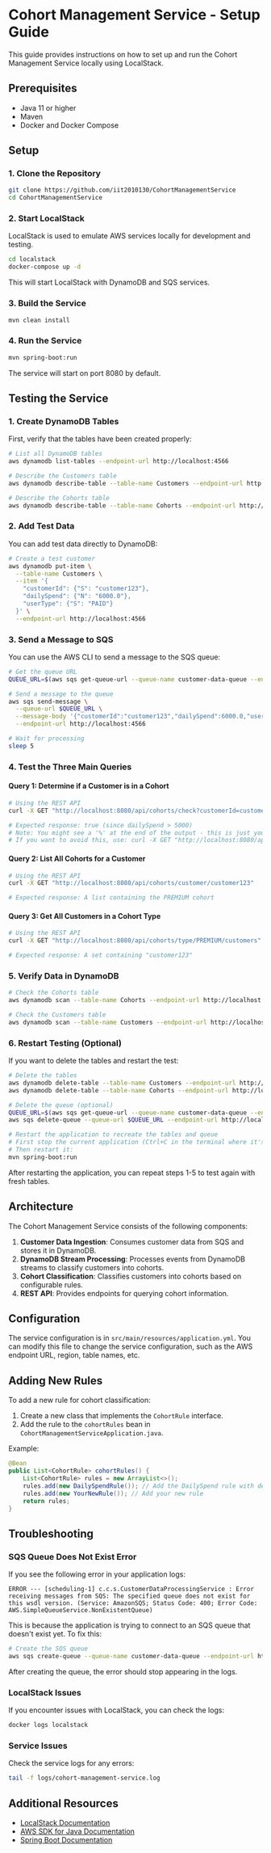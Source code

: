 # Cohort Management Service - Setup Guide

This guide provides instructions on how to set up and run the Cohort Management Service locally using LocalStack.

## Prerequisites

- Java 11 or higher
- Maven
- Docker and Docker Compose

## Setup

### 1. Clone the Repository

```bash
git clone https://github.com/iit2010130/CohortManagementService
cd CohortManagementService
```

### 2. Start LocalStack

LocalStack is used to emulate AWS services locally for development and testing.

```bash
cd localstack
docker-compose up -d
```

This will start LocalStack with DynamoDB and SQS services.

### 3. Build the Service

```bash
mvn clean install
```

### 4. Run the Service

```bash
mvn spring-boot:run
```

The service will start on port 8080 by default.

## Testing the Service

### 1. Create DynamoDB Tables

First, verify that the tables have been created properly:

```bash
# List all DynamoDB tables
aws dynamodb list-tables --endpoint-url http://localhost:4566

# Describe the Customers table
aws dynamodb describe-table --table-name Customers --endpoint-url http://localhost:4566

# Describe the Cohorts table
aws dynamodb describe-table --table-name Cohorts --endpoint-url http://localhost:4566
```

### 2. Add Test Data

You can add test data directly to DynamoDB:

```bash
# Create a test customer
aws dynamodb put-item \
  --table-name Customers \
  --item '{
    "customerId": {"S": "customer123"},
    "dailySpend": {"N": "6000.0"},
    "userType": {"S": "PAID"}
  }' \
  --endpoint-url http://localhost:4566
```

### 3. Send a Message to SQS

You can use the AWS CLI to send a message to the SQS queue:

```bash
# Get the queue URL
QUEUE_URL=$(aws sqs get-queue-url --queue-name customer-data-queue --endpoint-url http://localhost:4566 --query 'QueueUrl' --output text)

# Send a message to the queue
aws sqs send-message \
  --queue-url $QUEUE_URL \
  --message-body '{"customerId":"customer123","dailySpend":6000.0,"userType":"PAID"}' \
  --endpoint-url http://localhost:4566

# Wait for processing
sleep 5
```

### 4. Test the Three Main Queries

#### Query 1: Determine if a Customer is in a Cohort

```bash
# Using the REST API
curl -X GET "http://localhost:8080/api/cohorts/check?customerId=customer123&cohortType=PREMIUM"

# Expected response: true (since dailySpend > 5000)
# Note: You might see a '%' at the end of the output - this is just your terminal prompt
# If you want to avoid this, use: curl -X GET "http://localhost:8080/api/cohorts/check?customerId=customer123&cohortType=PREMIUM" -w '\n'
```

#### Query 2: List All Cohorts for a Customer

```bash
# Using the REST API
curl -X GET "http://localhost:8080/api/cohorts/customer/customer123"

# Expected response: A list containing the PREMIUM cohort
```

#### Query 3: Get All Customers in a Cohort Type

```bash
# Using the REST API
curl -X GET "http://localhost:8080/api/cohorts/type/PREMIUM/customers"

# Expected response: A set containing "customer123"
```

### 5. Verify Data in DynamoDB

```bash
# Check the Cohorts table
aws dynamodb scan --table-name Cohorts --endpoint-url http://localhost:4566

# Check the Customers table
aws dynamodb scan --table-name Customers --endpoint-url http://localhost:4566
```

### 6. Restart Testing (Optional)

If you want to delete the tables and restart the test:

```bash
# Delete the tables
aws dynamodb delete-table --table-name Customers --endpoint-url http://localhost:4566
aws dynamodb delete-table --table-name Cohorts --endpoint-url http://localhost:4566

# Delete the queue (optional)
QUEUE_URL=$(aws sqs get-queue-url --queue-name customer-data-queue --endpoint-url http://localhost:4566 --query 'QueueUrl' --output text)
aws sqs delete-queue --queue-url $QUEUE_URL --endpoint-url http://localhost:4566

# Restart the application to recreate the tables and queue
# First stop the current application (Ctrl+C in the terminal where it's running)
# Then restart it:
mvn spring-boot:run
```

After restarting the application, you can repeat steps 1-5 to test again with fresh tables.

## Architecture

The Cohort Management Service consists of the following components:

1. **Customer Data Ingestion**: Consumes customer data from SQS and stores it in DynamoDB.
2. **DynamoDB Stream Processing**: Processes events from DynamoDB streams to classify customers into cohorts.
3. **Cohort Classification**: Classifies customers into cohorts based on configurable rules.
4. **REST API**: Provides endpoints for querying cohort information.

## Configuration

The service configuration is in `src/main/resources/application.yml`. You can modify this file to change the service configuration, such as the AWS endpoint URL, region, table names, etc.

## Adding New Rules

To add a new rule for cohort classification:

1. Create a new class that implements the `CohortRule` interface.
2. Add the rule to the `cohortRules` bean in `CohortManagementServiceApplication.java`.

Example:

```java
@Bean
public List<CohortRule> cohortRules() {
    List<CohortRule> rules = new ArrayList<>();
    rules.add(new DailySpendRule()); // Add the DailySpend rule with default threshold (5000)
    rules.add(new YourNewRule()); // Add your new rule
    return rules;
}
```

## Troubleshooting

### SQS Queue Does Not Exist Error

If you see the following error in your application logs:

```
ERROR --- [scheduling-1] c.c.s.CustomerDataProcessingService : Error receiving messages from SQS: The specified queue does not exist for this wsdl version. (Service: AmazonSQS; Status Code: 400; Error Code: AWS.SimpleQueueService.NonExistentQueue)
```

This is because the application is trying to connect to an SQS queue that doesn't exist yet. To fix this:

```bash
# Create the SQS queue
aws sqs create-queue --queue-name customer-data-queue --endpoint-url http://localhost:4566
```

After creating the queue, the error should stop appearing in the logs.

### LocalStack Issues

If you encounter issues with LocalStack, you can check the logs:

```bash
docker logs localstack
```

### Service Issues

Check the service logs for any errors:

```bash
tail -f logs/cohort-management-service.log
```

## Additional Resources

- [LocalStack Documentation](https://docs.localstack.cloud/)
- [AWS SDK for Java Documentation](https://docs.aws.amazon.com/sdk-for-java/)
- [Spring Boot Documentation](https://docs.spring.io/spring-boot/docs/current/reference/htmlsingle/)
